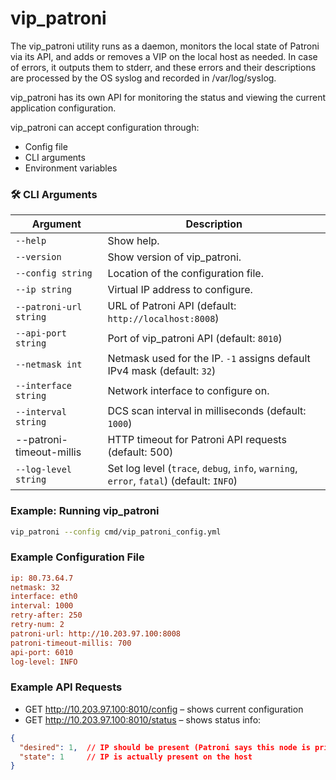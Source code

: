 # vip_patroni
The vip_patroni utility runs as a daemon, monitors the local state of Patroni via its API, and adds or removes a VIP on the local host as needed. In case of errors, it outputs them to stderr, and these errors and their descriptions are processed by the OS syslog and recorded in /var/log/syslog.  

vip_patroni has its own API for monitoring the status and viewing the current application configuration.  

vip_patroni can accept configuration through:
- Config file
- CLI arguments
- Environment variables



### 🛠️ CLI Arguments

| Argument                 | Description 
|--------------------------|----------------------------------------------------------------------------------------------
| `--help`                 | Show help.
| `--version`              | Show version of vip_patroni.
| `--config string`        | Location of the configuration file.
| `--ip string`            | Virtual IP address to configure.
| `--patroni-url string`   | URL of Patroni API (default: `http://localhost:8008`) 
| `--api-port string`      | Port of vip_patroni API (default: `8010`) 
| `--netmask int`          | Netmask used for the IP. `-1` assigns default IPv4 mask (default: `32`) 
| `--interface string`     | Network interface to configure on. 
| `--interval string`      | DCS scan interval in milliseconds (default: `1000`) 
| --patroni-timeout-millis | HTTP timeout for Patroni API requests (default: 500)
| `--log-level string`     | Set log level (`trace`, `debug`, `info`, `warning`, `error`, `fatal`) (default: `INFO`) 



### Example: Running vip_patroni

```bash 
vip_patroni --config cmd/vip_patroni_config.yml
```

### Example Configuration File
```ini
ip: 80.73.64.7  
netmask: 32  
interface: eth0  
interval: 1000  
retry-after: 250  
retry-num: 2  
patroni-url: http://10.203.97.100:8008  
patroni-timeout-millis: 700
api-port: 6010  
log-level: INFO
```
### Example API Requests  
- GET http://10.203.97.100:8010/config – shows current configuration
- GET http://10.203.97.100:8010/status – shows status info:
```json
{
  "desired": 1,  // IP should be present (Patroni says this node is primary)
  "state": 1     // IP is actually present on the host
}
```







